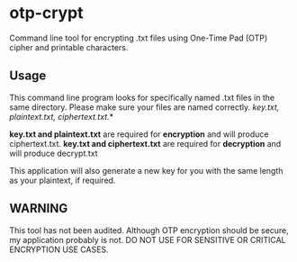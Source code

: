 # otp-crypt
Command line tool for encrypting .txt files using One-Time Pad (OTP) cipher and printable characters. 

## Usage
This command line program looks for specifically named .txt files in the 
same directory. Please make sure your files are named correctly. 
*key.txt, plaintext.txt, ciphertext.txt.**

**key.txt and plaintext.txt** are required for **encryption** and will produce ciphertext.txt.
**key.txt and ciphertext.txt** are required for **decryption** and will produce decrypt.txt

This application will also generate a new key for you with the same length as your plaintext, if required.


## WARNING 
This tool has not been audited. Although OTP encryption should be secure, my application probably is not. 
DO NOT USE FOR SENSITIVE OR CRITICAL ENCRYPTION USE CASES. 